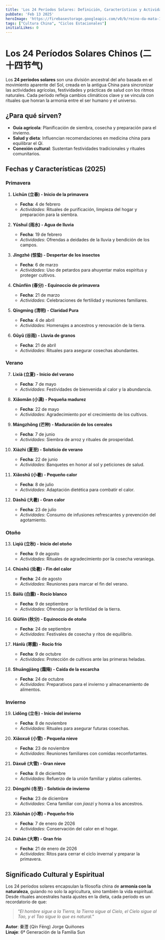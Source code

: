 ```yaml
---
title: 'Los 24 Períodos Solares: Definición, Características y Actividades Tradicionales'
pubDate: 'Feb 13 2025'
heroImage: 'https://firebasestorage.googleapis.com/v0/b/reino-da-mata-160a9.appspot.com/o/tai-chi-blog%2Fperiodos_solares_chino.webp?alt=media&token=fedce2ad-64e7-4d55-95a5-2e912d04d796'
tags: ["Cultura China", "Ciclos Estacionales"]
initialLikes: 0   
---
```


# Los 24 Períodos Solares Chinos (二十四节气)  

Los **24 períodos solares** son una división ancestral del año basada en el movimiento aparente del Sol, creada en la antigua China para sincronizar las actividades agrícolas, festividades y prácticas de salud con los ritmos naturales. Cada período refleja cambios climáticos clave y se vincula con rituales que honran la armonía entre el ser humano y el universo.  

## ¿Para qué sirven?  
- **Guía agrícola**: Planificación de siembra, cosecha y preparación para el invierno.  
- **Salud y dieta**: Influencian recomendaciones en medicina china para equilibrar el *Qi*.  
- **Conexión cultural**: Sustentan festividades tradicionales y rituales comunitarios.  

## Fechas y Características (2025)  

### Primavera  
1. **Lìchūn (立春) - Inicio de la primavera**  
   - **Fecha**: 4 de febrero  
   - *Actividades*: Rituales de purificación, limpieza del hogar y preparación para la siembra.  

2. **Yǔshuǐ (雨水) - Agua de lluvia**  
   - **Fecha**: 19 de febrero  
   - *Actividades*: Ofrendas a deidades de la lluvia y bendición de los campos.  

3. **Jīngzhé (惊蛰) - Despertar de los insectos**  
   - **Fecha**: 6 de marzo  
   - *Actividades*: Uso de petardos para ahuyentar malos espíritus y proteger cultivos.  

4. **Chūnfēn (春分) - Equinoccio de primavera**  
   - **Fecha**: 21 de marzo  
   - *Actividades*: Celebraciones de fertilidad y reuniones familiares.  

5. **Qīngmíng (清明) - Claridad Pura**  
   - **Fecha**: 4 de abril  
   - *Actividades*: Homenajes a ancestros y renovación de la tierra.  

6. **Gǔyǔ (谷雨) - Lluvia de granos**  
   - **Fecha**: 21 de abril  
   - *Actividades*: Rituales para asegurar cosechas abundantes.  

### Verano  
7. **Lìxià (立夏) - Inicio del verano**  
   - **Fecha**: 7 de mayo  
   - *Actividades*: Festividades de bienvenida al calor y la abundancia.  

8. **Xiǎomǎn (小满) - Pequeña madurez**  
   - **Fecha**: 22 de mayo  
   - *Actividades*: Agradecimiento por el crecimiento de los cultivos.  

9. **Mángzhǒng (芒种) - Maduración de los cereales**  
   - **Fecha**: 7 de junio  
   - *Actividades*: Siembra de arroz y rituales de prosperidad.  

10. **Xiàzhì (夏至) - Solsticio de verano**  
    - **Fecha**: 22 de junio  
    - *Actividades*: Banquetes en honor al sol y peticiones de salud.  

11. **Xiǎoshǔ (小暑) - Pequeño calor**  
    - **Fecha**: 8 de julio  
    - *Actividades*: Adaptación dietética para combatir el calor.  

12. **Dàshǔ (大暑) - Gran calor**  
    - **Fecha**: 23 de julio  
    - *Actividades*: Consumo de infusiones refrescantes y prevención del agotamiento.  

### Otoño  
13. **Lìqiū (立秋) - Inicio del otoño**  
    - **Fecha**: 9 de agosto  
    - *Actividades*: Rituales de agradecimiento por la cosecha veraniega.  

14. **Chùshǔ (处暑) - Fin del calor**  
    - **Fecha**: 24 de agosto  
    - *Actividades*: Reuniones para marcar el fin del verano.  

15. **Báilù (白露) - Rocío blanco**  
    - **Fecha**: 9 de septiembre  
    - *Actividades*: Ofrendas por la fertilidad de la tierra.  

16. **Qiūfēn (秋分) - Equinoccio de otoño**  
    - **Fecha**: 24 de septiembre  
    - *Actividades*: Festivales de cosecha y ritos de equilibrio.  

17. **Hánlù (寒露) - Rocío frío**  
    - **Fecha**: 9 de octubre  
    - *Actividades*: Protección de cultivos ante las primeras heladas.  

18. **Shuāngjiàng (霜降) - Caída de la escarcha**  
    - **Fecha**: 24 de octubre  
    - *Actividades*: Preparativos para el invierno y almacenamiento de alimentos.  

### Invierno  
19. **Lìdōng (立冬) - Inicio del invierno**  
    - **Fecha**: 8 de noviembre  
    - *Actividades*: Rituales para asegurar futuras cosechas.  

20. **Xiǎoxuě (小雪) - Pequeña nieve**  
    - **Fecha**: 23 de noviembre  
    - *Actividades*: Reuniones familiares con comidas reconfortantes.  

21. **Dàxuě (大雪) - Gran nieve**  
    - **Fecha**: 8 de diciembre  
    - *Actividades*: Refuerzo de la unión familiar y platos calientes.  

22. **Dōngzhì (冬至) - Solsticio de invierno**  
    - **Fecha**: 23 de diciembre  
    - *Actividades*: Cena familiar con *jiaozi* y honra a los ancestros.  

23. **Xiǎohán (小寒) - Pequeño frío**  
    - **Fecha**: 7 de enero de 2026  
    - *Actividades*: Conservación del calor en el hogar.  

24. **Dàhán (大寒) - Gran frío**  
    - **Fecha**: 21 de enero de 2026  
    - *Actividades*: Ritos para cerrar el ciclo invernal y preparar la primavera.  

## Significado Cultural y Espiritual  
Los 24 períodos solares encapsulan la filosofía china de **armonía con la naturaleza**, guiando no solo la agricultura, sino también la vida espiritual. Desde rituales ancestrales hasta ajustes en la dieta, cada período es un recordatorio de que:  
> *"El hombre sigue a la Tierra, la Tierra sigue al Cielo, el Cielo sigue al Tao, y el Tao sigue lo que es natural."*  

**Autor**: 秦灃 (Qín Fēng) Jorge Quiñones  
**Linaje**: 6ª Generación de la Familia Sun  